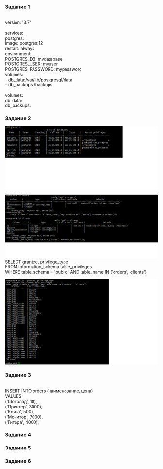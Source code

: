 <h3> Задание 1 </h3>
<br>version: '3.7'
<br>
<br>services:
<br>  postgres:
<br>    image: postgres:12
<br>    restart: always
<br>    environment:
<br>      POSTGRES_DB: mydatabase
<br>      POSTGRES_USER: myuser
<br>      POSTGRES_PASSWORD: mypassword
<br>    volumes:
<br>      - db_data:/var/lib/postgresql/data
<br>      - db_backups:/backups
<br>
<br>volumes:
<br>  db_data:
<br>  db_backups:

<h3> Задание 2 </h3>

![alt text](https://github.com/Nildi/bd-dev-homeworks/blob/main/db_hw02.2.1.png)

![alt text](https://github.com/Nildi/bd-dev-homeworks/blob/main/db_hw02.2.2.png)
<br>SELECT grantee, privilege_type
<br>FROM information_schema.table_privileges
<br>WHERE table_schema = 'public' AND table_name IN ('orders', 'clients');

![alt text](https://github.com/Nildi/bd-dev-homeworks/blob/main/db_hw02.2.3.png)


<h3> Задание 3 </h3>
<br>INSERT INTO orders (наименование, цена)
<br>VALUES
<br>   ('Шоколад', 10),
<br>    ('Принтер', 3000),
<br>    ('Книга', 500),
<br>    ('Монитор', 7000),
<br>    ('Гитара', 4000);



<h3> Задание 4 </h3>

<h3> Задание 5 </h3>

<h3> Задание 6 </h3>
